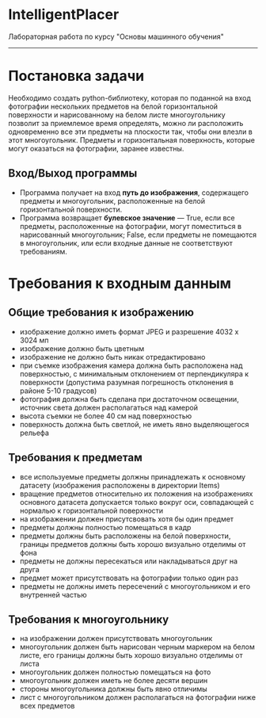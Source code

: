 # IntelligentPlacer
Лабораторная работа по курсу "Основы машинного обучения"
____
# Постановка задачи
Необходимо создать python-библиотеку, которая по поданной на вход фотографии нескольких предметов на белой горизонтальной поверхности и нарисованному на белом листе многоугольнику позволит за приемлемое время определять, можно ли расположить одновременно все эти предметы на плоскости так, чтобы они влезли в этот многоугольник. Предметы и горизонтальная поверхность, которые могут оказаться на фотографии, заранее известны.

## Вход/Выход программы
* Программа получает на вход <b>путь до изображения</b>, содержащего предметы и многоугольник, расположенные на белой горизонтальной поверхности.
* Программа возвращает <b>булевское значение</b> — True, если все предметы, расположенные на фотографии, могут поместиться в нарисованный многоугольник; False, если предметы не помещаются в многоугольник, или если входные данные не соответствуют требованиям.

# Требования к входным данным
## Общие требования к изображению
* изображение должно иметь формат JPEG и разрешение 4032 x 3024 мп
* изображение должно быть цветным
* изображение не должно быть никак отредактировано
* при съемке изображения камера должна быть расположена над поверхностью, с минимальным отклонением от перпендикуляра к поверхности (допустима разумная погрешность отклонения в районе 5-10 градусов)
* фотография должна быть сделана при достаточном освещении, источник света должен располагаться над камерой
* высота съемки не более 40 см над поверхностью
* поверхность должна быть светлой, не иметь явно выделяющегося рельефа

## Требования к предметам
* все используемые предметы должны принадлежать к основному датасету (изображения расположены в директории Items)
* вращение предметов относительно их положения на изображениях основного датасета допускается только вокруг оси, совпадающей с нормалью к горизонтальной поверхности
* на изображении должен присутсвовать хотя бы один предмет
* предметы должны полностью помещаться в кадр
* предметы должны быть расположены на белой поверхности, границы предметов должны быть хорошо визуально отделимы от фона
* предметы не должны пересекаться или накладываться друг на друга
* предмет может присутствовать на фотографии только один раз
* предметы не должны иметь пересечений с многоугольником и его внутренней частью

## Требования к многоугольнику
* на изображении должен присутствовать многоугольник
* многоугольник должен быть нарисован черным маркером на белом листе, его границы должны быть хорошо визуально отделимы от листа
* многоугольник должен полностью помещаться на фото
* многоугольник должен иметь не более десяти вершин
* стороны многоугольника должны быть явно отличимы
* лист с многоугольником должен располагаться на фотографии ниже всех предметов
